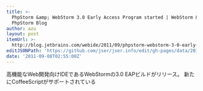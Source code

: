 ```yaml
---
title: >-
  PhpStorm &amp; WebStorm 3.0 Early Access Program started | WebStorm &amp;
  PhpStorm Blog
author: azu
layout: post
itemUrl: >-
  http://blog.jetbrains.com/webide/2011/09/phpstorm-webstorm-3-0-early-access-program-started/
editJSONPath: 'https://github.com/jser/jser.info/edit/gh-pages/data/2011/09/index.json'
date: '2011-09-08T02:55:00Z'
---
```

高機能なWeb開発向けIDEであるWebStormの3.0 EAPビルドがリリース。
新たにCoffeeScriptがサポートされている
